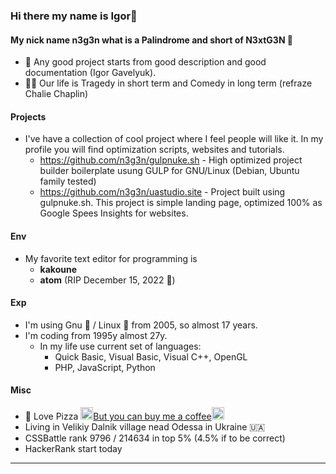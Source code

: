 ### Hi there my name is Igor👋
#### My nick name n3g3n what is a Palindrome and short of N3xtG3N 🧐
- 🌈 Any good project starts from good description and good documentation (Igor Gavelyuk).
- 🕵🏽 Our life is Tragedy in short term and Comedy in long term (refraze Chalie Chaplin)
#### Projects
- I've have a collection of cool project where I feel people will like it. In my profile you will find optimization scripts, websites and tutorials.
  - https://github.com/n3g3n/gulpnuke.sh - High optimized project builder boilerplate usung GULP for GNU/Linux (Debian, Ubuntu family tested)
  - https://github.com/n3g3n/uastudio.site - Project built using gulpnuke.sh. This project is simple landing page, optimized 100% as Google Spees Insights for websites.
#### Env
- My favorite text editor for programming is 
  - **kakoune**
  - **atom** (RIP December 15, 2022 🥲)
#### Exp
- I'm using Gnu 🦌 / Linux 🐧 from 2005, so almost 17 years.
- I'm coding from 1995y almost 27y.
  - In my life use current set of languages: 
    - Quick Basic, Visual Basic, Visual C++, OpenGL
    - PHP, JavaScript, Python
 #### Misc
- 🍕 Love Pizza <a class="suppoprt-me" href="https://www.buymeacoffee.com/igavelyuk" target="_blank"><img src="https://avatars.githubusercontent.com/u/108156011?s=40&v=4" height="20px">But you can buy me a coffee<img src="https://avatars.githubusercontent.com/u/108156011?s=40&v=4" height="20px"></a>
- Living in Velikiy Dalnik village nead Odessa in Ukraine 🇺🇦
- CSSBattle rank 9796 / 214634 in top 5% (4.5% if to be correct)
- HackerRank start today

<hr>
